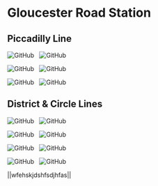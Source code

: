 # Gloucester Road Station


## Piccadilly Line


![GitHub](https://img.shields.io/badge/1%3A%20Heathrow%20T4%20%26%202%2C3-2%20Mins-blue) &nbsp;     ![GitHub](https://img.shields.io/badge/1%3A%20Cockfosters-1%20Min%E3%85%A4-blue) &nbsp;    

![GitHub](https://img.shields.io/badge/2%3A%20Rayners%20Lane%20%20%E3%85%A4%E3%85%A4-5%20Mins-blue) &nbsp;     ![GitHub](https://img.shields.io/badge/2%3A%20Arnos%20Grove-4%20Mins-blue) &nbsp;

![GitHub](https://img.shields.io/badge/3%3A%20Heathrow%20T2%2C3%20%26%205-7%20Mins-blue) &nbsp;     ![GitHub](https://img.shields.io/badge/3%3A%20Cockfosters-6%20Mins%E3%85%A4-blue) &nbsp;


## District & Circle Lines 


![GitHub](https://img.shields.io/badge/1%3A%20Ealing%20Bdwy%E3%85%A4%E3%85%A4%E3%85%A4-2%20Mins-green) &nbsp;           ![GitHub](https://img.shields.io/badge/1%3A%20Edgare%20Rd-3%20Mins-green) &nbsp;

![GitHub](https://img.shields.io/badge/2%3A%20Richmond%E3%85%A4%E3%85%A4%E3%85%A4%E3%85%A4-7%20Mins-green) &nbsp;     ![GitHub](https://img.shields.io/badge/2%3A%20Tower%20Hill-8%20Mins-green) &nbsp;

![GitHub](https://img.shields.io/badge/3%3A%20Wimbledon%E3%85%A4%E3%85%A4%E3%85%A4-10%20Mins-green) &nbsp;     ![GitHub](https://img.shields.io/badge/3%3A%20Dagenham%20East-12%20Mins-green) &nbsp;

![GitHub](https://img.shields.io/badge/1%3A%20Circle%20Line%20via%20Paddington-4%20Mins-yellow) &nbsp;  ![GitHub](https://img.shields.io/badge/1%3A%20Circle%20Line%20via%20Victoria-14%20Mins-yellow) &nbsp;



||wfehskjdshfsdjhfas||
